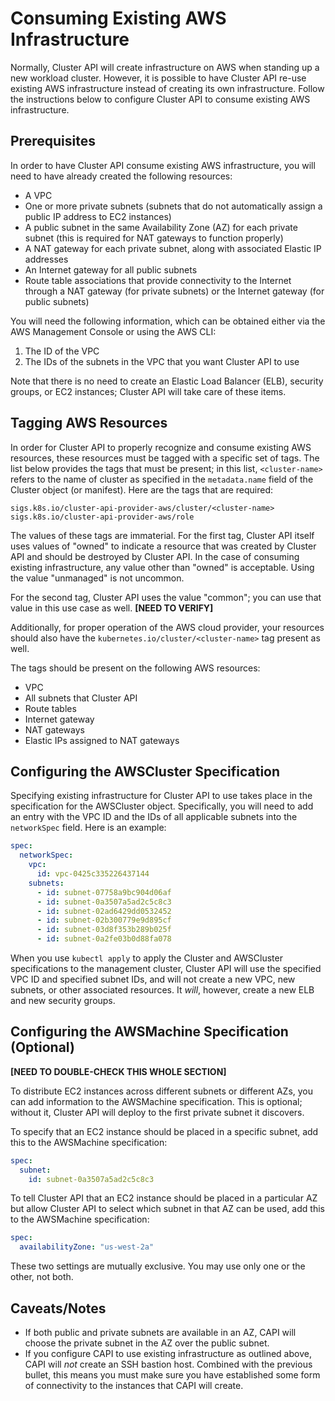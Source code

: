 # Consuming Existing AWS Infrastructure

Normally, Cluster API will create infrastructure on AWS when standing up a new workload cluster. However, it is possible to have Cluster API re-use existing AWS infrastructure instead of creating its own infrastructure. Follow the instructions below to configure Cluster API to consume existing AWS infrastructure.

## Prerequisites

In order to have Cluster API consume existing AWS infrastructure, you will need to have already created the following resources:

* A VPC
* One or more private subnets (subnets that do not automatically assign a public IP address to EC2 instances)
* A public subnet in the same Availability Zone (AZ) for each private subnet (this is required for NAT gateways to function properly)
* A NAT gateway for each private subnet, along with associated Elastic IP addresses
* An Internet gateway for all public subnets
* Route table associations that provide connectivity to the Internet through a NAT gateway (for private subnets) or the Internet gateway (for public subnets)

You will need the following information, which can be obtained either via the AWS Management Console or using the AWS CLI:

1. The ID of the VPC
2. The IDs of the subnets in the VPC that you want Cluster API to use

Note that there is no need to create an Elastic Load Balancer (ELB), security groups, or EC2 instances; Cluster API will take care of these items.

## Tagging AWS Resources

In order for Cluster API to properly recognize and consume existing AWS resources, these resources must be tagged with a specific set of tags. The list below provides the tags that must be present; in this list, `<cluster-name>` refers to the name of cluster as specified in the `metadata.name` field of the Cluster object (or manifest). Here are the tags that are required:

    sigs.k8s.io/cluster-api-provider-aws/cluster/<cluster-name>
    sigs.k8s.io/cluster-api-provider-aws/role

The values of these tags are immaterial. For the first tag, Cluster API itself uses values of "owned" to indicate a resource that was created by Cluster API and should be destroyed by Cluster API. In the case of consuming existing infrastructure, any value other than "owned" is acceptable. Using the value "unmanaged" is not uncommon.

For the second tag, Cluster API uses the value "common"; you can use that value in this use case as well. **[NEED TO VERIFY]**

Additionally, for proper operation of the AWS cloud provider, your resources should also have the `kubernetes.io/cluster/<cluster-name>` tag present as well.

The tags should be present on the following AWS resources:

* VPC
* All subnets that Cluster API
* Route tables
* Internet gateway
* NAT gateways
* Elastic IPs assigned to NAT gateways



## Configuring the AWSCluster Specification

Specifying existing infrastructure for Cluster API to use takes place in the specification for the AWSCluster object. Specifically, you will need to add an entry with the VPC ID and the IDs of all applicable subnets into the `networkSpec` field. Here is an example:

```yaml
spec:
  networkSpec:
    vpc:
      id: vpc-0425c335226437144
    subnets:
      - id: subnet-07758a9bc904d06af
      - id: subnet-0a3507a5ad2c5c8c3
      - id: subnet-02ad6429dd0532452
      - id: subnet-02b300779e9d895cf
      - id: subnet-03d8f353b289b025f
      - id: subnet-0a2fe03b0d88fa078
```

When you use `kubectl apply` to apply the Cluster and AWSCluster specifications to the management cluster, Cluster API will use the specified VPC ID and specified subnet IDs, and will not create a new VPC, new subnets, or other associated resources. It _will_, however, create a new ELB and new security groups.

## Configuring the AWSMachine Specification (Optional)

**[NEED TO DOUBLE-CHECK THIS WHOLE SECTION]**

To distribute EC2 instances across different subnets or different AZs, you can add information to the AWSMachine specification. This is optional; without it, Cluster API will deploy to the first private subnet it discovers.

To specify that an EC2 instance should be placed in a specific subnet, add this to the AWSMachine specification:

```yaml
spec:
  subnet:
    id: subnet-0a3507a5ad2c5c8c3
```

To tell Cluster API that an EC2 instance should be placed in a particular AZ but allow Cluster API to select which subnet in that AZ can be used, add this to the AWSMachine specification:

```yaml
spec:
  availabilityZone: "us-west-2a"
```

These two settings are mutually exclusive. You may use only one or the other, not both.

## Caveats/Notes

* If both public and private subnets are available in an AZ, CAPI will choose the private subnet in the AZ over the public subnet.
* If you configure CAPI to use existing infrastructure as outlined above, CAPI will _not_ create an SSH bastion host. Combined with the previous bullet, this means you must make sure you have established some form of connectivity to the instances that CAPI will create.
